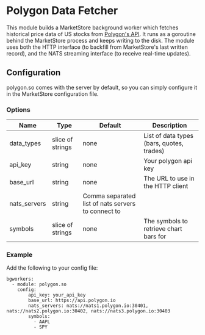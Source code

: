 # Polygon Data Fetcher

This module builds a MarketStore background worker which fetches historical
price data of US stocks from [Polygon's API](https://polygon.io/).  It runs
as a goroutine behind the MarketStore process and keeps writing to the disk.
The module uses both the HTTP interface (to backfill from MarketStore's last
written record), and the NATS streaming interface (to receive real-time updates).

## Configuration
polygon.so comes with the server by default, so you can simply configure it
in the MarketStore configuration file.

### Options
Name | Type | Default | Description
--- | --- | --- | ---
data_types | slice of strings | none | List of data types (bars, quotes, trades)
api_key | string | none | Your polygon api key
base_url | string | none | The URL to use in the HTTP client
nats_servers | string | Comma separated list of nats servers to connect to
symbols | slice of strings | none | The symbols to retrieve chart bars for

### Example
Add the following to your config file:
```
bgworkers:
  - module: polygon.so
    config:
        api_key: your_api_key
        base_url: https://api.polygon.io
        nats_servers: nats://nats1.polygon.io:30401, nats://nats2.polygon.io:30402, nats://nats3.polygon.io:30403
        symbols:
          - AAPL
          - SPY
```

